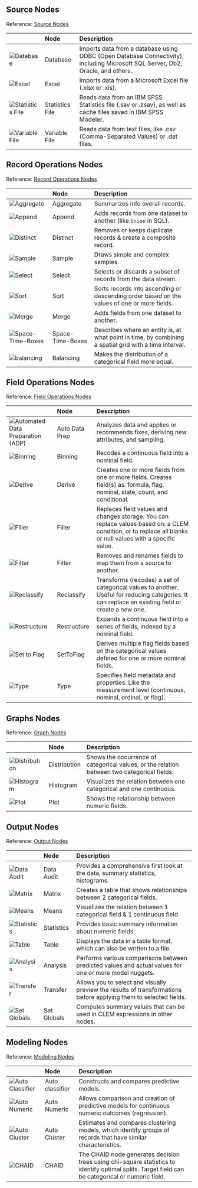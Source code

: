 ## Source Nodes
Reference: [Source Nodes](https://www.ibm.com/docs/en/spss-modeler/18.3.0?topic=nodes-overview)

|    | Node | Description |
| --- | :--- | :---------- |
| ![Database](https://www.ibm.com/docs/en/SS3RA7_18.3.0/modeler_mainhelp_client_ddita/clementine/images/databasenodeicon.jpg)  | Database | Imports data from a database using ODBC (Open Database Connectivity), including Microsoft SQL Server, Db2, Oracle, and others.. |
| ![Excel](https://www.ibm.com/docs/en/SS3RA7_18.3.0/modeler_mainhelp_client_ddita/clementine/images/excelimportnodeicon.jpg) | Excel | Imports data from a Microsoft Excel file (.xlsx or .xls). |
| ![Statistics File](https://www.ibm.com/docs/en/SS3RA7_18.3.0/modeler_mainhelp_client_ddita/clementine/images/spssfilenodeicon.jpg) | Statistics File | Reads data from an IBM SPSS Statistics file (.sav or .zsav), as well as cache files saved in IBM SPSS Modeler. |
| ![Variable File](https://www.ibm.com/support/knowledgecenter/SS3RA7_18.2.1/modeler_mainhelp_client_ddita/clementine/images/varfile_node_icon.jpg) | Variable File | Reads data from text files, like .csv (Comma-Separated Values) or .dat files. |


## Record Operations Nodes
Reference: [Record Operations Nodes](https://www.ibm.com/docs/en/spss-modeler/18.3.0?topic=nodes-overview-record-operations)

|    | Node | Description |
| --- | :--- | :---------- |
| ![Aggregate](https://www.ibm.com/docs/en/SS3RA7_18.3.0/modeler_mainhelp_client_ddita/clementine/images/aggregatenodeicon.jpg) | Aggregate | Summarizes info overall records. |
| ![Append](https://www.ibm.com/docs/en/SS3RA7_18.3.0/modeler_mainhelp_client_ddita/clementine/images/appendnodeicon.jpg) | Append | Adds records from one dataset to another (like `Union` in SQL). |
| ![Distinct](https://www.ibm.com/support/knowledgecenter/SS3RA7_18.2.1/modeler_mainhelp_client_ddita/clementine/images/distinctnodeicon.jpg) | Distinct | Removes or keeps duplicate records & create a composite record. |
| ![ Sample](https://www.ibm.com/support/knowledgecenter/SS3RA7_18.2.1/modeler_mainhelp_client_ddita/clementine/images/samplenodeicon.jpg) | Sample | Draws simple and complex samples. |
| ![ Select](https://www.ibm.com/support/knowledgecenter/SS3RA7_18.2.1/modeler_mainhelp_client_ddita/clementine/images/select_node_icon.jpg) | Select | Selects or discards a subset of records from the data stream. |
| ![ Sort ](https://www.ibm.com/support/knowledgecenter/SS3RA7_18.2.1/modeler_mainhelp_client_ddita/clementine/images/sortnodeicon.jpg) | Sort | Sorts records into ascending or descending order based on the values of one or more fields. |
| ![ Merge ](https://www.ibm.com/support/knowledgecenter/SS3RA7_18.2.1/modeler_mainhelp_client_ddita/clementine/images/mergenodeicon.jpg) | Merge | Adds fields from one dataset to another. |
| ![ Space-Time-Boxes  ](https://www.ibm.com/support/knowledgecenter/SS3RA7_18.2.1/modeler_mainhelp_client_ddita/clementine/images/spacetimenodeicon.jpg) | Space-Time-Boxes | Describes where an entity is, at what point in time, by combining a spatial grid with a time interval. |
| ![ balancing  ](https://www.ibm.com/support/knowledgecenter/SS3RA7_18.2.1/modeler_mainhelp_client_ddita/clementine/images/balancenodeicon.jpg) | Balancing | Makes the distribution of a categorical field more equal. |

## Field Operations Nodes
Reference: [Field Operations Nodes](https://www.ibm.com/docs/en/spss-modeler/18.3.0?topic=nodes-field-operations-overview)

|    | Node | Description |
| --- | :--- | :---------- |
| ![Automated Data Preparation (ADP)](https://www.ibm.com/docs/en/SS3RA7_18.3.0/modeler_mainhelp_client_ddita/clementine/images/adp_node_icon.jpg) | Auto Data Prep | Analyzes data and applies or recommends fixes, deriving new attributes, and sampling. |
| ![Binning](https://www.ibm.com/docs/en/SS3RA7_18.3.0/modeler_mainhelp_client_ddita/clementine/images/binningnodeicon.jpg) | Binning | Recodes a continuous field into a nominal field. |
| ![Derive](https://www.ibm.com/support/knowledgecenter/SS3RA7_18.2.1/modeler_mainhelp_client_ddita/clementine/images/derive_node_icon.jpg) | Derive | Creates one or more fields from one or more fields. Creates field(s) as: formula, flag, nominal, state, count, and conditional. |
| ![Filler](https://www.ibm.com/docs/en/SS3RA7_18.3.0/modeler_mainhelp_client_ddita/clementine/images/fillernodeicon.jpg) | Filler | Replaces field values and changes storage. You can replace values based on: a CLEM condition, or to replace all blanks or null values with a specific value. |
| ![Filter](https://www.ibm.com/docs/en/SS3RA7_18.3.0/modeler_mainhelp_client_ddita/clementine/images/filternodeicon.jpg) | Filter | Removes and renames fields to map them from a source to another. |
| ![Reclassify](https://www.ibm.com/support/knowledgecenter/SS3RA7_18.2.1/modeler_mainhelp_client_ddita/clementine/images/reclassifynodeicon.jpg) | Reclassify | Transforms (recodes) a set of categorical values to another. Useful for reducing categories. It can replace an existing field or create a new one. |
| ![Restructure](https://www.ibm.com/support/knowledgecenter/SS3RA7_18.2.1/modeler_mainhelp_client_ddita/clementine/images/restructurenodeicon.jpg) | Restructure | Expands a continuous field into a series of fields, indexed by a nominal field. |
| ![Set to Flag](https://www.ibm.com/docs/en/SS3RA7_18.3.0/modeler_mainhelp_client_ddita/clementine/images/settoflagnodeicon.jpg) | SetToFlag | Derives multiple flag fields based on the categorical values defined for one or more nominal fields. |
| ![Type](https://www.ibm.com/support/knowledgecenter/SS3RA7_18.2.1/modeler_mainhelp_client_ddita/clementine/images/typenodeicon.jpg) | Type | Specifies field metadata and properties. Like the measurement level (continuous, nominal, ordinal, or flag). |

## Graphs Nodes
Reference: [Graph Nodes](https://www.ibm.com/docs/en/spss-modeler/18.3.0?topic=nodes-common-graph-features)

|    | Node | Description |
| --- | :--- | :---------- |
| ![Distribution](https://www.ibm.com/docs/en/SS3RA7_18.3.0/modeler_mainhelp_client_ddita/clementine/images/distributionnodeicon.jpg) | Distribution | Shows the occurrence of categorical values, or the relation between two categorical fields. |
| ![Histogram](https://www.ibm.com/docs/en/SS3RA7_18.3.0/modeler_mainhelp_client_ddita/clementine/images/histogramnodeicon.jpg) | Histogram | Visualizes the relation between one categorical and one continuous. |
| ![Plot](https://www.ibm.com/docs/en/SS3RA7_18.3.0/modeler_mainhelp_client_ddita/clementine/images/plotnodeicon.jpg) | Plot | Shows the relationship between numeric fields. |

## Output Nodes
Reference: [Output Nodes](https://www.ibm.com/support/knowledgecenter/en/SS3RA7_18.2.1/modeler_mainhelp_client_ddita/clementine/output_nodes.html)

|    | Node | Description |
| --- | :--- | :---------- |
| ![Data Audit ](https://www.ibm.com/support/knowledgecenter/SS3RA7_18.2.1/modeler_mainhelp_client_ddita/clementine/images/dataauditnodeicon.jpg) | Data Audit | Provides a comprehensive first look at the data, summary statistics, histograms. |
| ![Matrix  ](https://www.ibm.com/support/knowledgecenter/SS3RA7_18.2.1/modeler_mainhelp_client_ddita/clementine/images/matrixnodeicon.jpg) | Matrix |  Creates a table that shows relationships between 2 categorical fields. |
| ![Means  ](https://www.ibm.com/support/knowledgecenter/SS3RA7_18.2.1/modeler_mainhelp_client_ddita/clementine/images/meansnodeicon.jpg) | Means | Visualizes the relation between 1 categorical field & 1 continuous field. |
| ![Statistics  ](https://www.ibm.com/support/knowledgecenter/SS3RA7_18.2.1/modeler_mainhelp_client_ddita/clementine/images/statisticsnodeicon.jpg) | Statistics | Provides basic summary information about numeric fields. |
| ![Table  ](https://www.ibm.com/support/knowledgecenter/SS3RA7_18.2.1/modeler_mainhelp_client_ddita/clementine/images/table_node_icon.jpg) | Table | Displays the data in a table format, which can also be written to a file. |
| ![Analysis  ](https://www.ibm.com/support/knowledgecenter/SS3RA7_18.2.1/modeler_mainhelp_client_ddita/clementine/images/analysisnodeicon.jpg) | Analysis | Performs various comparisons between predicted values and actual values for one or more model nuggets. |
| ![Transfer   ](https://www.ibm.com/support/knowledgecenter/SS3RA7_18.2.1/modeler_mainhelp_client_ddita/clementine/images/transformnodeicon.jpg) | Transfer | Allows you to select and visually preview the results of transformations before applying them to selected fields. |
| ![Set Globals ](https://www.ibm.com/support/knowledgecenter/SS3RA7_18.2.1/modeler_mainhelp_client_ddita/clementine/images/setglobalsnodeicon.jpg) | Set Globals | Computes summary values that can be used in CLEM expressions in other nodes. |


## Modeling Nodes
Reference: [Modeling Nodes](https://www.ibm.com/docs/en/spss-modeler/18.3.0?topic=overview-modeling-nodes)

|    | Node | Description |
| --- | :--- | :---------- |
| ![Auto Classifier](https://www.ibm.com/docs/en/SS3RA7_18.3.0/modeler_mainhelp_client_ddita/clementine/images/binaryclassifiernodeicon.jpg) | Auto classifier | Constructs and compares predictive models. |
| ![Auto Numeric](https://www.ibm.com/docs/en/SS3RA7_18.3.0/modeler_mainhelp_client_ddita/clementine/images/rangepredictornodeicon.jpg) | Auto Numeric |Allows comparison and creation of predictive models for continuous numeric outcomes (regression). |
| ![Auto Cluster](https://www.ibm.com/docs/en/SS3RA7_18.3.0/modeler_mainhelp_client_ddita/clementine/images/autoclusternodeicon.jpg) | Auto Cluster | Estimates and compares clustering models, which identify groups of records that have similar characteristics. |
| ![CHAID](https://www.ibm.com/docs/en/SS3RA7_18.3.0/modeler_mainhelp_client_ddita/clementine/images/chaidnodeicon.jpg) | CHAID | The CHAID node generates decision trees using chi-square statistics to identify optimal splits. Target field can be categorical or numeric field. |
